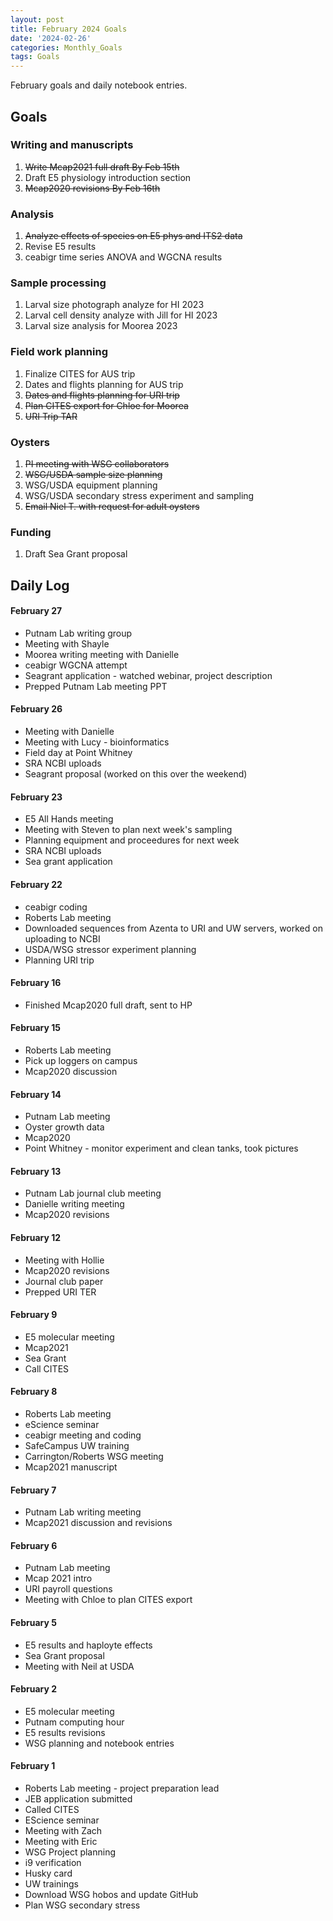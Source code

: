 ```yaml
---
layout: post
title: February 2024 Goals
date: '2024-02-26'
categories: Monthly_Goals
tags: Goals
---
```

February goals and daily notebook entries. 

## Goals  

### Writing and manuscripts 
              
1. ~~Write Mcap2021 full draft By Feb 15th~~
2. Draft E5 physiology introduction section 
3. ~~Mcap2020 revisions By Feb 16th~~

### Analysis

1. ~~Analyze effects of species on E5 phys and ITS2 data~~
2. Revise E5 results 
3. ceabigr time series ANOVA and WGCNA results 

### Sample processing

1. Larval size photograph analyze for HI 2023 
2. Larval cell density analyze with Jill for HI 2023
3. Larval size analysis for Moorea 2023

### Field work planning

1. Finalize CITES for AUS trip  
2. Dates and flights planning for AUS trip
3. ~~Dates and flights planning for URI trip~~ 
4. ~~Plan CITES export for Chloe for Moorea~~ 
5. ~~URI Trip TAR~~ 

### Oysters 

1. ~~PI meeting with WSG collaborators~~
2. ~~WSG/USDA sample size planning~~
3. WSG/USDA equipment planning 
4. WSG/USDA secondary stress experiment and sampling
5. ~~Email Niel T. with request for adult oysters~~

### Funding 

1. Draft Sea Grant proposal

## **Daily Log**   

#### February 27 

- Putnam Lab writing group 
- Meeting with Shayle
- Moorea writing meeting with Danielle 
- ceabigr WGCNA attempt 
- Seagrant application - watched webinar, project description 
- Prepped Putnam Lab meeting PPT  

#### February 26 

- Meeting with Danielle
- Meeting with Lucy - bioinformatics
- Field day at Point Whitney 
- SRA NCBI uploads
- Seagrant proposal (worked on this over the weekend)  

#### February 23 

- E5 All Hands meeting 
- Meeting with Steven to plan next week's sampling 
- Planning equipment and proceedures for next week 
- SRA NCBI uploads 
- Sea grant application

#### February 22 

- ceabigr coding 
- Roberts Lab meeting 
- Downloaded sequences from Azenta to URI and UW servers, worked on uploading to NCBI 
- USDA/WSG stressor experiment planning 
- Planning URI trip

#### February 16 

- Finished Mcap2020 full draft, sent to HP 

#### February 15 

- Roberts Lab meeting
- Pick up loggers on campus 
- Mcap2020 discussion 

#### February 14 

- Putnam Lab meeting 
- Oyster growth data 
- Mcap2020 
- Point Whitney - monitor experiment and clean tanks, took pictures 

#### February 13 

- Putnam Lab journal club meeting 
- Danielle writing meeting 
- Mcap2020 revisions 

#### February 12 

- Meeting with Hollie 
- Mcap2020 revisions
- Journal club paper 
- Prepped URI TER

#### February 9 

- E5 molecular meeting
- Mcap2021
- Sea Grant
- Call CITES

#### February 8 

- Roberts Lab meeting
- eScience seminar
- ceabigr meeting and coding
- SafeCampus UW training
- Carrington/Roberts WSG meeting
- Mcap2021 manuscript

#### February 7 

- Putnam Lab writing meeting
- Mcap2021 discussion and revisions 

#### February 6 

- Putnam Lab meeting
- Mcap 2021 intro
- URI payroll questions
- Meeting with Chloe to plan CITES export 

#### February 5 

- E5 results and haployte effects 
- Sea Grant proposal 
- Meeting with Neil at USDA 

#### February 2 

- E5 molecular meeting 
- Putnam computing hour 
- E5 results revisions 
- WSG planning and notebook entries 

#### February 1 

- Roberts Lab meeting - project preparation lead 
- JEB application submitted 
- Called CITES 
- EScience seminar 
- Meeting with Zach
- Meeting with Eric
- WSG Project planning 
- i9 verification
- Husky card 
- UW trainings 
- Download WSG hobos and update GitHub
- Plan WSG secondary stress  